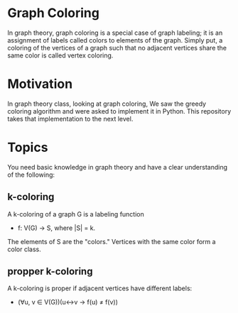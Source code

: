 # Graph Coloring

In graph theory, graph coloring is a special case of graph labeling; it is an assignment of labels called colors to elements of the graph. Simply put, a coloring of the vertices of a graph such that no adjacent vertices share the same color is called vertex coloring.



# Motivation
In graph theory class, looking at graph coloring, We saw the greedy coloring algorithm and were asked to implement it in Python. This repository takes that implementation to the next level.

# Topics
You need basic knowledge in graph theory and have a clear understanding of the following:
## k-coloring

A k-coloring of a graph G is a labeling function
    
  - f: V(G) → S, where |S| = k.

The elements of S are the "colors."
Vertices with the same color form a color class.

## propper k-coloring
A k-coloring is proper if adjacent vertices have different labels:
      
  -  (∀u, v ∈ V(G))(u↔v → f(u) ≠ f(v))

